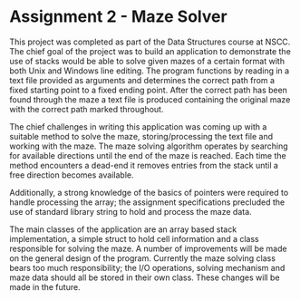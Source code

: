 # Assignment 2 - Maze Solver

This project was completed as part of the Data Structures course at NSCC. The chief goal of the project was to build an application to demonstrate the use of stacks would be able to solve given mazes of a certain format with both Unix and Windows line editing. The program functions by reading in a text file provided as arguments and determines the correct path from a fixed starting point to a fixed ending point. After the correct path has been found through the maze a text file is produced containing the original maze with the correct path marked throughout.

The chief challenges in writing this application was coming up with a suitable method to solve the maze, storing/processing the text file and working with the maze. The maze solving algorithm operates by searching for available directions until the end of the maze is reached. Each time the method encounters a dead-end it removes entries from the stack until a free direction becomes available.

Additionally, a strong knowledge of the basics of pointers were required to handle processing the array; the assignment specifications precluded the use of standard library string to hold and process the maze data.

The main classes of the application are an array based stack implementation, a simple struct to hold cell information and a class responsible for solving the maze. A number of improvements will be made on the general design of the program. Currently the maze solving class bears too much responsibility; the I/O operations, solving mechanism and maze data should all be stored in their own class. These changes will be made in the future.
